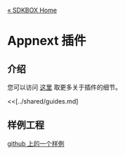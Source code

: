 [&#171; SDKBOX Home](http://sdkbox.com)

<h1>Appnext 插件</h1>

## 介绍
您可以访问 [这里](http://www.cocos2d-x.org/sdkbox/appnext) 取更多关于插件的细节。


<<[../shared/guides.md]


## 样例工程

[github 上的一个样例](https://github.com/sdkbox/sdkbox-sample-appnext)
